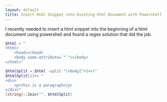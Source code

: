 ```yaml
---
layout: default
title: Insert Html Snippet into Existing Html Document with Powershell
---
```

I recently needed to insert a html snippet into the beginning of a html document using powershell and found a regex solution that 
did the job. 

```powershell
$html = "
<html>
    <head></head>
    <body some-attribute=`"`"></body>
</html>"

$htmlSplit = $html -split "(<body[^>]+>)"
$htmlSplit[1]+= "
<div>
    <p>this is a paragraph</p>
</div>"
[string]::Join("", $htmlSplit)
```
